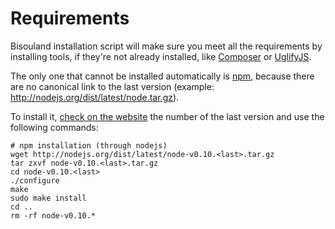 # Requirements

Bisouland installation script will make sure you meet all the requirements by
installing tools, if they're not already installed, like
[Composer](http://getcomposer.org/) or
[UglifyJS](http://marijnhaverbeke.nl//uglifyjs).

The only one that cannot be installed automatically is
[npm](https://npmjs.org/), because there are no canonical link to the last
version (example: http://nodejs.org/dist/latest/node.tar.gz).

To install it, [check on the website](http://nodejs.org/dist/latest/) the number
of the last version and use the following commands:

    # npm installation (through nodejs)
    wget http://nodejs.org/dist/latest/node-v0.10.<last>.tar.gz
    tar zxvf node-v0.10.<last>.tar.gz
    cd node-v0.10.<last>
    ./configure
    make
    sudo make install
    cd ..
    rm -rf node-v0.10.*
